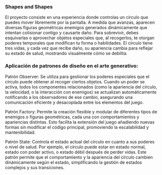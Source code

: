 ### Shapes and Shapes

El proyecto consiste en una experiencia  donde controlas un círculo  que puedes mover libremente por la pantalla. A medida que avanzas, aparecen diversas figuras geométricas enemigos generados dinámicamente que intentan colisionar contigo y causarte daño. Para sobrevivir, debes esquivarlas o aprovechar objetos especiales que, al recogerlos, te otorgan poderes temporales que modifican tu forma o habilidades. El círculo tiene tres vidas, y cada vez que recibe daño, su apariencia cambia para reflejar su estado de salud, mostrando visualmente cómo se debilita. 

### Aplicación de patrones de diseño en el arte generativo:

Patrón Observer: Se utiliza para gestionar los poderes especiales que el círculo puede obtener al recoger ciertos objetos. Cuando un poder se activa, todos los componentes relacionados (como la apariencia del círculo, la velocidad, o la interacción con enemigos) se actualizan automáticamente notificando a los observadores de ese cambio, asegurando una comunicación eficiente y desacoplada entre los elementos del juego.

Patrón Factory: Permite la creación flexible y modular de diferentes tipos de enemigos o figuras geométricas, cada una con comportamientos y apariencias distintas. Esto facilita la extensión del juego añadiendo nuevas formas sin modificar el código principal, promoviendo la escalabilidad y mantenibilidad.

Patrón State: Controla el estado actual del círculo en cuanto a sus poderes o nivel de salud. Por ejemplo, el círculo puede estar en estado normal, estado con poder activo, o estado débil después de perder vidas. Este patrón permite que el comportamiento y la apariencia del círculo cambien dinámicamente según el estado, simplificando la gestión de estados complejos y sus transiciones.